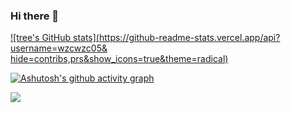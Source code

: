 ### Hi there 👋

<!--
**wzcwzc05/wzcwzc05** is a ✨ _special_ ✨ repository because its `README.md` (this file) appears on your GitHub profile.

Here are some ideas to get you started:

- 🔭 I’m currently working on ...
- 🌱 I’m currently learning ...
- 👯 I’m looking to collaborate on ...
- 🤔 I’m looking for help with ...
- 💬 Ask me about ...
- 📫 How to reach me: ...
- 😄 Pronouns: ...
- ⚡ Fun fact: ...
-->

[![tree's GitHub stats](https://github-readme-stats.vercel.app/api?username=wzcwzc05&
hide=contribs,prs&show_icons=true&theme=radical)](https://github.com/anuraghazra/github-readme-stats)


[![Ashutosh's github activity graph](https://activity-graph.herokuapp.com/graph?username=wzcwzc05&theme=dracula)](https://github.com/ashutosh00710/github-readme-activity-graph)


![](http://antzuhl.cn:4000/get/@wzcwzc05)
